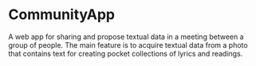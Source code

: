 # CommunityApp
A web app for sharing and propose textual data in a meeting between a group of people.
The main feature is to acquire textual data from a photo that contains text for creating pocket collections of lyrics and readings.
